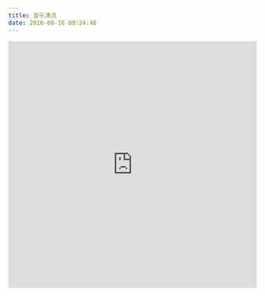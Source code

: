 ```yaml
---
title: 音乐清流
date: 2016-08-16 00:24:48
---
```



<iframe frameborder="no" border="0" marginwidth="0" marginheight="0" width="100%" height="500" src="https://music.163.com/outchain/player?type=0&id=11481127&auto=0&height=430"></iframe>